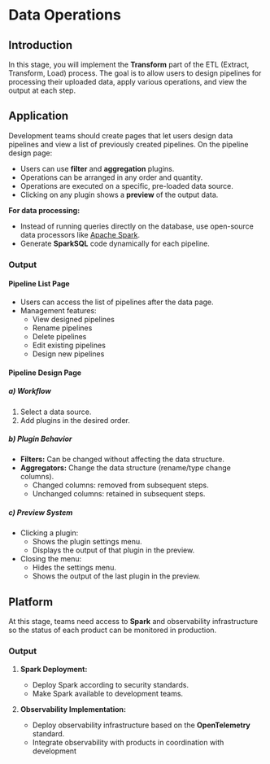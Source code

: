 # Data Operations

## Introduction

In this stage, you will implement the **Transform** part of the ETL (Extract, Transform, Load) process. The goal is to allow users to design pipelines for processing their uploaded data, apply various operations, and view the output at each step.

## Application

Development teams should create pages that let users design data pipelines and view a list of previously created pipelines. On the pipeline design page:

- Users can use **filter** and **aggregation** plugins.
- Operations can be arranged in any order and quantity.
- Operations are executed on a specific, pre-loaded data source.
- Clicking on any plugin shows a **preview** of the output data.

**For data processing:**

- Instead of running queries directly on the database, use open-source data processors like [Apache Spark](https://spark.apache.org/).
- Generate **SparkSQL** code dynamically for each pipeline.

### Output

#### Pipeline List Page

- Users can access the list of pipelines after the data page.
- Management features:
  - View designed pipelines
  - Rename pipelines
  - Delete pipelines
  - Edit existing pipelines
  - Design new pipelines

#### Pipeline Design Page

##### a) Workflow

1. Select a data source.
2. Add plugins in the desired order.

##### b) Plugin Behavior

- **Filters:** Can be changed without affecting the data structure.
- **Aggregators:** Change the data structure (rename/type change columns).
  - Changed columns: removed from subsequent steps.
  - Unchanged columns: retained in subsequent steps.

##### c) Preview System

- Clicking a plugin:
  - Shows the plugin settings menu.
  - Displays the output of that plugin in the preview.
- Closing the menu:
  - Hides the settings menu.
  - Shows the output of the last plugin in the preview.

## Platform

At this stage, teams need access to **Spark** and observability infrastructure so the status of each product can be monitored in production.

### Output

1. **Spark Deployment:**
   - Deploy Spark according to security standards.
   - Make Spark available to development teams.

2. **Observability Implementation:**
   - Deploy observability infrastructure based on the **OpenTelemetry** standard.
   - Integrate observability with products in coordination with development
